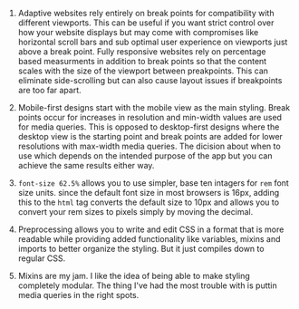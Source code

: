 1. Adaptive websites rely entirely on break points for compatibility with different viewports. This can be useful if you want strict control over how your website displays but may come with compromises like horizontal scroll bars and sub optimal user experience on viewports just above a break point. Fully responsive websites rely on percentage based measurments in addition to break points so that the content scales with the size of the viewport between preakpoints. This can eliminate side-scrolling but can also cause layout issues if breakpoints are too far apart.

2. Mobile-first designs start with the mobile view as the main styling. Break points occur for increases in resolution and min-width values are used for media queries. This is opposed to desktop-first designs where the desktop view is the starting point and break points are added for lower resolutions with max-width media queries. The dicision about when to use which depends on the intended purpose of the app but you can achieve the same results either way.

3. `font-size 62.5%` allows you to use simpler, base ten intagers for `rem` font size units. since the default font size in most browsers is 16px, adding this to the `html` tag converts the default size to 10px and allows you to convert your rem sizes to pixels simply by moving the decimal.

4. Preprocessing allows you to write and edit CSS in a format that is more readable while providing added functionality like variables, mixins and imports to better organize the styling. But it just compiles down to regular CSS.

5. Mixins are my jam. I like the idea of being able to make styling completely modular. The thing I've had the most trouble with is puttin media queries in the right spots.